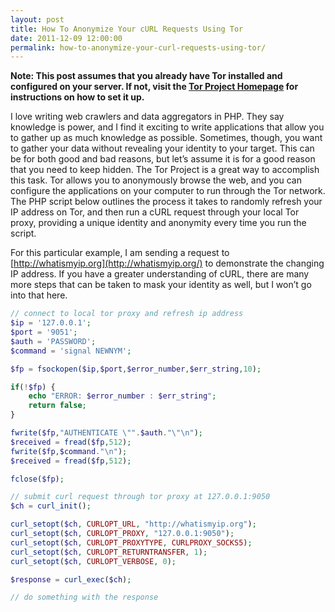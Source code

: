 ```yaml
---
layout: post
title: How To Anonymize Your cURL Requests Using Tor
date: 2011-12-09 12:00:00
permalink: how-to-anonymize-your-curl-requests-using-tor/
---
```

**Note: This post assumes that you already have Tor installed and configured on your server. If not, visit the [Tor Project Homepage](https://www.torproject.org/) for instructions on how to set it up.**

I love writing web crawlers and data aggregators in PHP. They say knowledge is power, and I find it exciting to write applications that allow you to gather up as much knowledge as possible. Sometimes, though, you want to gather your data without revealing your identity to your target. This can be for both good and bad reasons, but let’s assume it is for a good reason that you need to keep hidden. The Tor Project is a great way to accomplish this task. Tor allows you to anonymously browse the web, and you can configure the applications on your computer to run through the Tor network. The PHP script below outlines the process it takes to randomly refresh your IP address on Tor, and then run a cURL request through your local Tor proxy, providing a unique identity and anonymity every time you run the script.

For this particular example, I am sending a request to [http://whatismyip.org](http://whatismyip.org/) to demonstrate the changing IP address. If you have a greater understanding of cURL, there are many more steps that can be taken to mask your identity as well, but I won’t go into that here.

```php
// connect to local tor proxy and refresh ip address
$ip = '127.0.0.1';
$port = '9051';
$auth = 'PASSWORD';
$command = 'signal NEWNYM';

$fp = fsockopen($ip,$port,$error_number,$err_string,10);

if(!$fp) {
    echo "ERROR: $error_number : $err_string";
    return false;
}

fwrite($fp,"AUTHENTICATE \"".$auth."\"\n");
$received = fread($fp,512);
fwrite($fp,$command."\n");
$received = fread($fp,512);

fclose($fp);

// submit curl request through tor proxy at 127.0.0.1:9050
$ch = curl_init();

curl_setopt($ch, CURLOPT_URL, "http://whatismyip.org");
curl_setopt($ch, CURLOPT_PROXY, "127.0.0.1:9050");
curl_setopt($ch, CURLOPT_PROXYTYPE, CURLPROXY_SOCKS5);
curl_setopt($ch, CURLOPT_RETURNTRANSFER, 1);
curl_setopt($ch, CURLOPT_VERBOSE, 0);

$response = curl_exec($ch);

// do something with the response
```